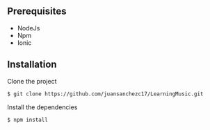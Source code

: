 ## Prerequisites

- NodeJs
- Npm
- Ionic

## Installation

Clone the project

```sh
$ git clone https://github.com/juansanchezc17/LearningMusic.git
```
Install the dependencies

```sh
$ npm install
```
